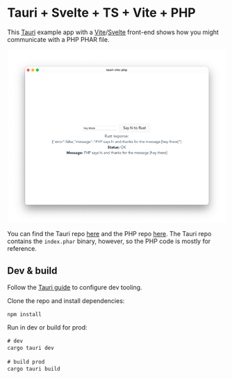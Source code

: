 # Tauri + Svelte + TS + Vite + PHP

This [Tauri](https://tauri.app/) example app with a [Vite](https://vitejs.dev/)/[Svelte](https://svelte.dev/) front-end shows how you might communicate with a PHP PHAR file.

![Final app communicating with PHP](public/2022-08-25-tauri-vite-php.png)

You can find the Tauri repo [here](https://github.com/breadthe/tauri-vite-php) and the PHP repo [here](https://github.com/breadthe/php-phar-example). The Tauri repo contains the `index.phar` binary, however, so the PHP code is mostly for reference.

## Dev & build

Follow the [Tauri guide](https://tauri.app/v1/guides/getting-started/setup/vite) to configure dev tooling.

Clone the repo and install dependencies:

```shell
npm install
```

Run in dev or build for prod:

```shell
# dev
cargo tauri dev

# build prod
cargo tauri build
```
